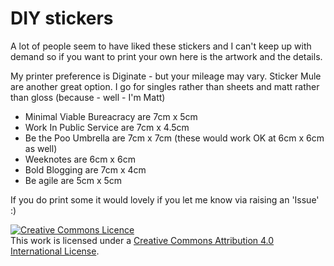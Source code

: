 # DIY stickers

A lot of people seem to have liked these stickers and I can't keep up with demand so if you want to print your own here is the artwork and the details.

My printer preference is Diginate - but your mileage may vary. Sticker Mule are another great option. I go for singles rather than sheets and matt rather than gloss (because - well - I'm Matt)

- Minimal Viable Bureacracy are 7cm x 5cm 
- Work In Public Service are 7cm x 4.5cm
- Be the Poo Umbrella are 7cm x 7cm (these would work OK at 6cm x 6cm as well)
- Weeknotes are 6cm x 6cm
- Bold Blogging are 7cm x 4cm
- Be agile are 5cm x 5cm

If you do print some it would lovely if you let me know via raising an 'Issue' :)


<a rel="license" href="http://creativecommons.org/licenses/by/4.0/"><img alt="Creative Commons Licence" style="border-width:0" src="https://i.creativecommons.org/l/by/4.0/88x31.png" /></a><br />This work is licensed under a <a rel="license" href="http://creativecommons.org/licenses/by/4.0/">Creative Commons Attribution 4.0 International License</a>.






